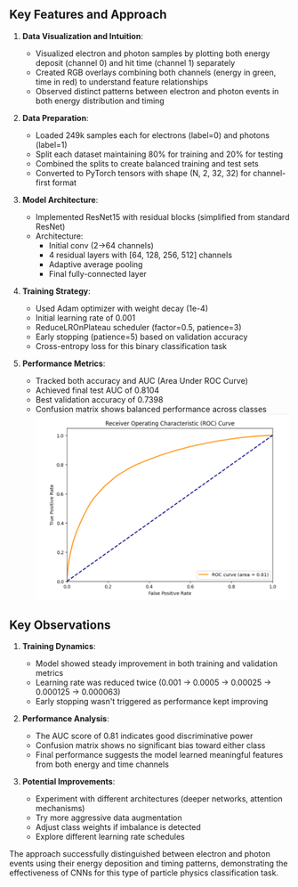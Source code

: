 ## Key Features and Approach

1. **Data Visualization and Intuition**:
   - Visualized electron and photon samples by plotting both energy deposit (channel 0) and hit time (channel 1) separately
   - Created RGB overlays combining both channels (energy in green, time in red) to understand feature relationships
   - Observed distinct patterns between electron and photon events in both energy distribution and timing

2. **Data Preparation**:
   - Loaded 249k samples each for electrons (label=0) and photons (label=1)
   - Split each dataset maintaining 80% for training and 20% for testing
   - Combined the splits to create balanced training and test sets
   - Converted to PyTorch tensors with shape (N, 2, 32, 32) for channel-first format

3. **Model Architecture**:
   - Implemented ResNet15 with residual blocks (simplified from standard ResNet)
   - Architecture:
     - Initial conv (2→64 channels)
     - 4 residual layers with [64, 128, 256, 512] channels
     - Adaptive average pooling
     - Final fully-connected layer

4. **Training Strategy**:
   - Used Adam optimizer with weight decay (1e-4)
   - Initial learning rate of 0.001
   - ReduceLROnPlateau scheduler (factor=0.5, patience=3)
   - Early stopping (patience=5) based on validation accuracy
   - Cross-entropy loss for this binary classification task

5. **Performance Metrics**:
   - Tracked both accuracy and AUC (Area Under ROC Curve)
   - Achieved final test AUC of 0.8104
   - Best validation accuracy of 0.7398
   - Confusion matrix shows balanced performance across classes
![ROC Curve.png](https://github.com/Abdelrahman10101/CMS/blob/main/Electron-photon%20classification/ROC%20Curve.png)
## Key Observations

1. **Training Dynamics**:
   - Model showed steady improvement in both training and validation metrics
   - Learning rate was reduced twice (0.001 → 0.0005 → 0.00025 → 0.000125 → 0.000063)
   - Early stopping wasn't triggered as performance kept improving

2. **Performance Analysis**:
   - The AUC score of 0.81 indicates good discriminative power
   - Confusion matrix shows no significant bias toward either class
   - Final performance suggests the model learned meaningful features from both energy and time channels

3. **Potential Improvements**:
   - Experiment with different architectures (deeper networks, attention mechanisms)
   - Try more aggressive data augmentation
   - Adjust class weights if imbalance is detected
   - Explore different learning rate schedules

The approach successfully distinguished between electron and photon events using their energy deposition and timing patterns, demonstrating the effectiveness of CNNs for this type of particle physics classification task.
